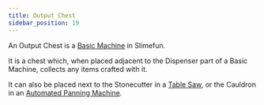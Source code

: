 ```yaml
---
title: Output Chest
sidebar_position: 19
---
```


An Output Chest is a [Basic Machine](/docs/Slimefun/Basic-Machines) in Slimefun.

It is a chest which, when placed adjacent to the Dispenser part of a Basic Machine, collects any items crafted with it.

It can also be placed next to the Stonecutter in a [Table Saw](Table-Saw), or the Cauldron in an [Automated Panning Machine](Automated-Panning-Machine).
